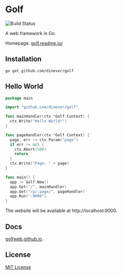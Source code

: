 # Golf

![Build Status](https://img.shields.io/travis/dinever/golf.svg)

A web framework in Go.

Homepage: [golf.readme.io/](https://golf.readme.io/)

## Installation

    go get github.com/dinever/golf

## Hello World

```go
package main

import "github.com/dinever/golf"

func mainHandler(ctx *Golf.Context) {
  ctx.Write("Hello World!")
}

func pageHandler(ctx *Golf.Context) {
  page, err := ctx.Param("page")
  if err != nil {
    ctx.Abort(500)
    return
  }
  ctx.Write("Page: " + page)
}

func main() {
  app := Golf.New()
  app.Get("/", mainHandler)
  app.Get("/p/:page/", pageHandler)
  app.Run(":9000")
}
```

The website will be available at http://localhost:9000.

## Docs

[golfweb.github.io](http://golfweb.github.io).

## License

[MIT License](/LICENSE)
